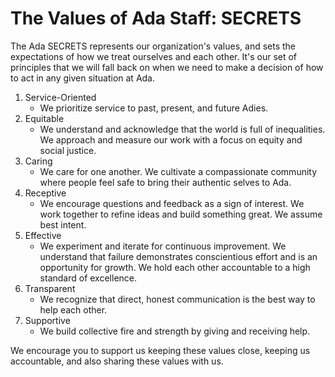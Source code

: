 # The Values of Ada Staff: SECRETS

The Ada SECRETS represents our organization's values, and sets the expectations of how we treat ourselves and each other. It's our set of principles that we will fall back on when we need to make a decision of how to act in any given situation at Ada.

1. Service-Oriented
    * We prioritize service to past, present, and future Adies.
1. Equitable
    * We understand and acknowledge that the world is full of inequalities. We approach and measure our work with a focus on equity and social justice.
1. Caring
    * We care for one another. We cultivate a compassionate community where people feel safe to bring their authentic selves to Ada.
1. Receptive
    * We encourage questions and feedback as a sign of interest. We work together to refine ideas and build something great. We assume best intent.
1. Effective
    * We experiment and iterate for continuous improvement. We understand that failure demonstrates conscientious effort and is an opportunity for growth. We hold each other accountable to a high standard of excellence.
1. Transparent
    * We recognize that direct, honest communication is the best way to help each other.
1. Supportive
    * We build collective fire and strength by giving and receiving help.

We encourage you to support us keeping these values close, keeping us accountable, and also sharing these values with us.